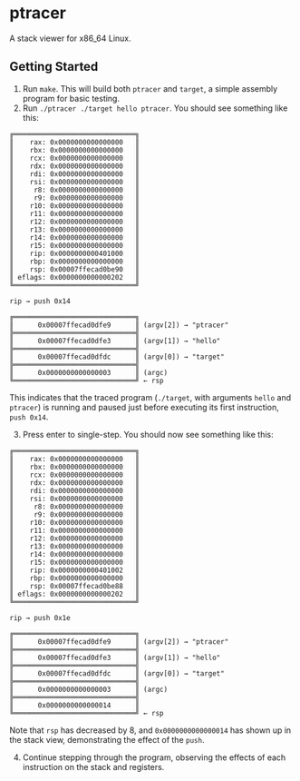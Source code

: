 # ptracer

A stack viewer for x86\_64 Linux.

## Getting Started

1. Run `make`. This will build both `ptracer` and `target`, a simple assembly program for basic testing.
2. Run `./ptracer ./target hello ptracer`. You should see something like this:
```
╔══════════════════════════════╗
║    rax: 0x0000000000000000   ║
║    rbx: 0x0000000000000000   ║
║    rcx: 0x0000000000000000   ║
║    rdx: 0x0000000000000000   ║
║    rdi: 0x0000000000000000   ║
║    rsi: 0x0000000000000000   ║
║     r8: 0x0000000000000000   ║
║     r9: 0x0000000000000000   ║
║    r10: 0x0000000000000000   ║
║    r11: 0x0000000000000000   ║
║    r12: 0x0000000000000000   ║
║    r13: 0x0000000000000000   ║
║    r14: 0x0000000000000000   ║
║    r15: 0x0000000000000000   ║
║    rip: 0x0000000000401000   ║
║    rbp: 0x0000000000000000   ║
║    rsp: 0x00007ffecad0be90   ║
║ eflags: 0x0000000000000202   ║
╚══════════════════════════════╝

rip → push 0x14

╔══════════════════════════════╗
║      0x00007ffecad0dfe9      ║ (argv[2]) → "ptracer"
╠══════════════════════════════╣
║      0x00007ffecad0dfe3      ║ (argv[1]) → "hello"
╠══════════════════════════════╣
║      0x00007ffecad0dfdc      ║ (argv[0]) → "target"
╠══════════════════════════════╣
║      0x0000000000000003      ║ (argc)
╚══════════════════════════════╝ ← rsp
```
This indicates that the traced program (`./target`, with arguments `hello` and `ptracer`) is running and paused just before executing its first instruction, `push 0x14`.

3. Press enter to single-step. You should now see something like this:
```
╔══════════════════════════════╗
║    rax: 0x0000000000000000   ║
║    rbx: 0x0000000000000000   ║
║    rcx: 0x0000000000000000   ║
║    rdx: 0x0000000000000000   ║
║    rdi: 0x0000000000000000   ║
║    rsi: 0x0000000000000000   ║
║     r8: 0x0000000000000000   ║
║     r9: 0x0000000000000000   ║
║    r10: 0x0000000000000000   ║
║    r11: 0x0000000000000000   ║
║    r12: 0x0000000000000000   ║
║    r13: 0x0000000000000000   ║
║    r14: 0x0000000000000000   ║
║    r15: 0x0000000000000000   ║
║    rip: 0x0000000000401002   ║
║    rbp: 0x0000000000000000   ║
║    rsp: 0x00007ffecad0be88   ║
║ eflags: 0x0000000000000202   ║
╚══════════════════════════════╝

rip → push 0x1e

╔══════════════════════════════╗
║      0x00007ffecad0dfe9      ║ (argv[2]) → "ptracer"
╠══════════════════════════════╣
║      0x00007ffecad0dfe3      ║ (argv[1]) → "hello"
╠══════════════════════════════╣
║      0x00007ffecad0dfdc      ║ (argv[0]) → "target"
╠══════════════════════════════╣
║      0x0000000000000003      ║ (argc)
╠══════════════════════════════╣
║      0x0000000000000014      ║
╚══════════════════════════════╝ ← rsp
```
Note that `rsp` has decreased by 8, and `0x0000000000000014` has shown up in the stack view, demonstrating the effect of the `push`.

4. Continue stepping through the program, observing the effects of each instruction on the stack and registers.

